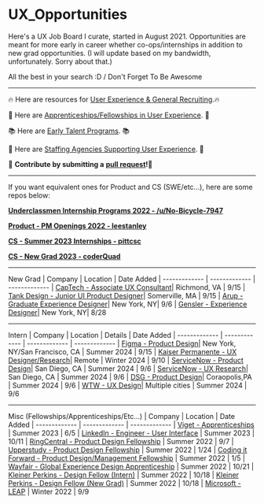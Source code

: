 # UX_Opportunities

Here's a UX Job Board I curate, started in August 2021. Opportunities are meant for more early in career whether co-ops/internships in addition to new grad opportunities. (I will update based on my bandwidth, unfortunately. Sorry about that.)

All the best in your search :D / Don't Forget To Be Awesome 

---

🔥 Here are resources for [User Experience & General Recruiting](https://www.notion.so/mikedeng/UX-Resources-5f374d563e6a41e98559974486065122).🔥

📖 Here are [Apprenticeships/Fellowships in User Experience](https://docs.google.com/spreadsheets/d/1ejPHgm4oK6bYMvcNmqAoRhh5_os2L1bRzgoKoaOCFCw/edit?usp=sharing). 📖

📚 Here are [Early Talent Programs](https://docs.google.com/spreadsheets/d/1VhhbZFkECqOVmnzWMJ70QBZ7Ljxh-d2d3rC5KAmJZ0E/edit?usp=sharing). 📚 

📙 Here are [Staffing Agencies Supporting User Experience](https://docs.google.com/spreadsheets/d/1bvmvjpw6S2eng2sOblC1ahHOR2IvPua5Vqr8_INZU7I/edit?usp=sharing). 📙

🙏 **Contribute by submitting a** [**pull request**](https://github.com/susam/gitpr#create-pull-request)**!🙏**


---

If you want equivalent ones for Product and CS (SWE/etc...), here are some repos below:

[**Underclassmen Internship Programs 2022 - /u/No-Bicycle-7947**]([https://docs.google.com/spreadsheets/d/15arh2xiWZ9noq_ogtD_IvfXZ-Np8ZnVdaKEbw0_g-Oo/edit#gid=1540676130](https://docs.google.com/spreadsheets/d/e/2PACX-1vSnKUwwEW-efubdQ_RFrrcOFkCiSw8gQ1THkS5sec-CjQvusuOQLHANPc_izk-bSWEB91rT7beAaYBz/pubhtml))

[**Product - PM Openings 2022 - leestanley**](https://github.com/leestanley/pm-openings2022)

[**CS - Summer 2023 Internships - pittcsc**](https://github.com/pittcsc/Summer2023-Internships)

[**CS - New Grad 2023 - coderQuad**](https://github.com/coderQuad/New-Grad-Positions-2023)

---

New Grad
| Company  | Location | Date Added 
| ------------- | ------------- | -------------
| [CapTech - Associate UX Consultant](https://jobs.smartrecruiters.com/CapTechConsulting/743999929139598-associate-ux-consultant-graduating-dec-2023-may-2024-)| Richmond, VA | 9/15
| [Tank Design - Junior UI Product Designer](https://workforcenow.adp.com/mascsr/default/mdf/recruitment/recruitment.html?cid=5fa5b35c-9d8e-4dfa-85ec-9d9f33daef63&ccId=19000101_000001&lang=en_US&jobId=474651)| Somerville, MA | 9/15
| [Arup - Graduate Experience Designer](https://jobs.arup.com/jobs/graduate-experience-designer-available-2024-19244)| New York, NY| 9/6
| [Gensler - Experience Designer](https://gensler.wd1.myworkdayjobs.com/genslercareers/job/New-York-NY-US/Experience-Designer_R-11612?source=Social+Media+%E2%80%93+LinkedIn)| New York, NY| 8/28

---

Intern
| Company  | Location | Details | Date Added
| ------------- | ------------- | ------------- | -------------
| [Figma - Product Design](https://boards.greenhouse.io/figma/jobs/4945802004)| New York, NY/San Francisco, CA | Summer 2024 | 9/15
| [Kaiser Permanente - UX Designer/Research](https://www.kaiserpermanentejobs.org/job/seattle/ux-designer-researcher-student-intern/641/54033263152)| Remote | Winter 2024 | 9/10
| [ServiceNow - Product Design](https://careers.servicenow.com/early-career/jobs/743999927689563EXT?lang=en-us)| San Diego, CA | Summer 2024 | 9/6
| [ServiceNow - UX Research](https://careers.servicenow.com/careers/jobs/743999927689893EXT?lang=en-us)| San Diego, CA | Summer 2024 | 9/6
| [DSG - Product Design](https://dsg.contacthr.com/128017665)| Coraopolis,PA | Summer 2024 | 9/6
| [WTW - UX Design](https://eedu.fa.em3.oraclecloud.com/hcmUI/CandidateExperience/en/sites/CX_1003/job/202306319?utm_medium=jobshare)| Multiple cities | Summer 2024 | 9/6

---

Misc (Fellowships/Apprenticeships/Etc...)
| Company  | Location | Date Added
| ------------- | ------------- | ------------- 
| [Viget - Apprenticeships](https://www.linkedin.com/jobs/view/3298970475) | Summer 2023 | 6/5
| [LinkedIn - Engineer - User Interface](https://www.linkedin.com/jobs/view/3298970475) | Summer 2023 | 10/11
| [RingCentral - Product Design Fellowship](https://ringcentral.wd1.myworkdayjobs.com/en-US/RingCentral_Careers/details/Product-Designer-Fellow_R065782) | Summer 2022 | 9/7
| [Upperstudy - Product Design Fellowship](https://docs.google.com/forms/d/e/1FAIpQLSd3U6nZu0ru_juQ6XySoavn3d5qVgO5WkwSMGuYsBKxwevt0A/viewform) | Summer 2022 | 1/24
| [Coding it Forward - Product Design/Management Fellowship](https://www.codingitforward.com/summer-fellowships?utm_source=rsvp) | Summer 2022 | 1/5
| [Wayfair - Global Experience Design Apprenticeship](https://apprenticareers.org/) | Summer 2022 | 10/21
| [Kleiner Perkins - Design Fellow (Intern)](https://boards.greenhouse.io/2022fellows/jobs/5577846002) | Summer 2022 | 10/18
| [Kleiner Perkins - Design Fellow (New Grad)](https://boards.greenhouse.io/2022fellows/jobs/5596540002) | Summer 2022 | 10/18
| [Microsoft - LEAP](https://www.microsoft.com/en-us/leap/application-process/) | Winter 2022 | 9/9
